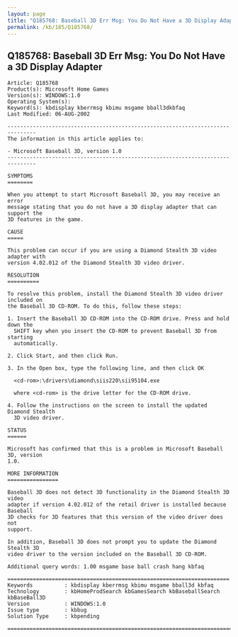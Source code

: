 ```yaml
---
layout: page
title: "Q185768: Baseball 3D Err Msg: You Do Not Have a 3D Display Adapter"
permalink: /kb/185/Q185768/
---
```


## Q185768: Baseball 3D Err Msg: You Do Not Have a 3D Display Adapter

	Article: Q185768
	Product(s): Microsoft Home Games
	Version(s): WINDOWS:1.0
	Operating System(s): 
	Keyword(s): kbdisplay kberrmsg kbimu msgame bball3dkbfaq
	Last Modified: 06-AUG-2002
	
	-------------------------------------------------------------------------------
	The information in this article applies to:
	
	- Microsoft Baseball 3D, version 1.0 
	-------------------------------------------------------------------------------
	
	SYMPTOMS
	========
	
	When you attempt to start Microsoft Baseball 3D, you may receive an error
	message stating that you do not have a 3D display adapter that can support the
	3D features in the game.
	
	CAUSE
	=====
	
	This problem can occur if you are using a Diamond Stealth 3D video adapter with
	version 4.02.012 of the Diamond Stealth 3D video driver.
	
	RESOLUTION
	==========
	
	To resolve this problem, install the Diamond Stealth 3D video driver included on
	the Baseball 3D CD-ROM. To do this, follow these steps:
	
	1. Insert the Baseball 3D CD-ROM into the CD-ROM drive. Press and hold down the
	  SHIFT key when you insert the CD-ROM to prevent Baseball 3D from starting
	  automatically.
	
	2. Click Start, and then click Run.
	
	3. In the Open box, type the following line, and then click OK
	
	  <cd-rom>:\drivers\diamond\siis220\sii95104.exe
	
	  where <cd-rom> is the drive letter for the CD-ROM drive.
	
	4. Follow the instructions on the screen to install the updated Diamond Stealth
	  3D video driver.
	
	STATUS
	======
	
	Microsoft has confirmed that this is a problem in Microsoft Baseball 3D, version
	1.0.
	
	MORE INFORMATION
	================
	
	Baseball 3D does not detect 3D functionality in the Diamond Stealth 3D video
	adapter if version 4.02.012 of the retail driver is installed because Baseball
	3D checks for 3D features that this version of the video driver does not
	support.
	
	In addition, Baseball 3D does not prompt you to update the Diamond Stealth 3D
	video driver to the version included on the Baseball 3D CD-ROM.
	
	Additional query words: 1.00 msgame base ball crash hang kbfaq
	
	======================================================================
	Keywords          : kbdisplay kberrmsg kbimu msgame bball3d kbfaq
	Technology        : kbHomeProdSearch kbGamesSearch kbBaseballSearch kbBaseBall3D
	Version           : WINDOWS:1.0
	Issue type        : kbbug
	Solution Type     : kbpending
	
	=============================================================================
	
